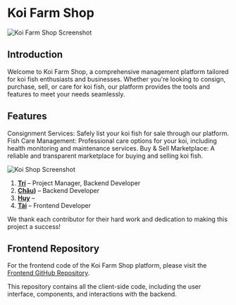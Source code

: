 ﻿# Koi Farm Shop

![Koi Farm Shop Screenshot](./images/Homepage.png)

## Introduction
Welcome to Koi Farm Shop, a comprehensive management platform tailored for koi fish enthusiasts and businesses. 
Whether you're looking to consign, purchase, sell, or care for koi fish, our platform provides the tools and features to meet your needs seamlessly.

## Features
Consignment Services: Safely list your koi fish for sale through our platform.
Fish Care Management: Professional care options for your koi, including health monitoring and maintenance services.
Buy & Sell Marketplace: A reliable and transparent marketplace for buying and selling koi fish.

![Koi Shop Screenshot](./images/KoiShop.png)



1. **[Trí](https://github.com/trimikey)** – Project Manager, Backend Developer
2. **[Châu](https://github.com/margaretmini))** –  Backend Developer
3. **[Huy](https://github.com/ChickenCode-FPT)** – 
4. **[Tài](https://github.com/taixppy)** – Frontend Developer

We thank each contributor for their hard work and dedication to making this project a success!

## Frontend Repository  
For the frontend code of the Koi Farm Shop platform, please visit the [Frontend GitHub Repository](https://github.com/pq-minh/KoiFarmShopFE).

This repository contains all the client-side code, including the user interface, components, and interactions with the backend.
